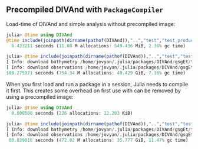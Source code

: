 
## Precompiled DIVAnd with `PackageCompiler`


Load-time of DIVAnd and simple analysis without precompiled image:

```julia
julia> @time using DIVAnd
@time include(joinpath(dirname(pathof(DIVAnd)),"..","test","test_product.jl"))
  6.423211 seconds (11.08 M allocations: 549.436 MiB, 2.36% gc time)

julia> @time include(joinpath(dirname(pathof(DIVAnd)),"..","test","test_product.jl"))
[ Info: download bathymetry /home/jovyan/.julia/packages/DIVAnd/gsgEt/test/../../DIVAnd-example-data/Global/Bathymetry/gebco_30sec_16.nc
[ Info: download observations /home/jovyan/.julia/packages/DIVAnd/gsgEt/test/../../DIVAnd-example-data/Provencal/WOD-Salinity.nc
188.275971 seconds (754.34 M allocations: 49.429 GiB, 7.16% gc time)
```

When you first load and run a package in a session, Julia needs to compile it first. This creates some overhead on first use with can be removed by using a precompiled image:


```julia
julia> @time using DIVAnd
  0.000500 seconds (226 allocations: 12.203 KiB)

julia> @time include(joinpath(dirname(pathof(DIVAnd)),"..","test","test_product.jl"))
[ Info: download bathymetry /home/jovyan/.julia/packages/DIVAnd/gsgEt/test/../../DIVAnd-example-data/Global/Bathymetry/gebco_30sec_16.nc
[ Info: download observations /home/jovyan/.julia/packages/DIVAnd/gsgEt/test/../../DIVAnd-example-data/Provencal/WOD-Salinity.nc
 80.839016 seconds (472.02 M allocations: 35.777 GiB, 11.47% gc time)
```
